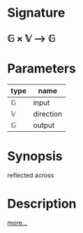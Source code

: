 # Signature
## 𝔾 × 𝕍 ⟶ 𝔾

# Parameters

| type | name |
|------|------|
|𝔾|input|
|𝕍|direction|
|𝔾|output|

# Synopsis
reflected across

# Description

[more...](https://en.wikipedia.org/wiki/Reflection_(mathematics))